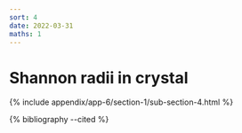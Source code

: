 ```yaml
---
sort: 4
date: 2022-03-31
maths: 1
---
```


# Shannon radii in crystal

{% include appendix/app-6/section-1/sub-section-4.html %}

{% bibliography --cited %}

